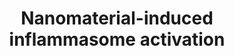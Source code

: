 ---
annotations:
- id: PW:0001229
  parent: classic metabolic pathway
  type: Pathway Ontology
  value: xenobiotic metabolic pathway
- id: CL:0000235
  parent: native cell
  type: Cell Type Ontology
  value: macrophage
- id: PW:0000004
  parent: regulatory pathway
  type: Pathway Ontology
  value: regulatory pathway
- id: PW:0001435
  parent: regulatory pathway
  type: Pathway Ontology
  value: nanomaterial response pathway
- id: PW:0000234
  parent: regulatory pathway
  type: Pathway Ontology
  value: innate immune response pathway
authors:
- Torresandon
- Egonw
- Khanspers
- Mkutmon
- MaintBot
- AlexanderPico
- Eweitz
communities:
- AOP
- Nanomaterials
description: This is a schematic diagram illustrating putative pathways for NAMP (nanomaterial-associated
  molecular patters)-induced NLRP3 inflammasome activation. Pathogen-associated molecular
  patterns (PAMPs) eg. lipopolysaccharides (LPS) are recognized by Toll-like receptors
  (TLRs) on the cell membrane, which leads to NF-κB activation and upregulation of
  pro-interleukin (IL)-1β and NLRP3 expression. High aspect radio nanomaterials (i.e.
  long multiwalled carbon nanotubes) are thought to trigger “frustrated phagocytosis”
  in macrophages, leading to NADPH oxidase activation, reactive oxygen species (ROS)
  generation and inflammasome activation. Smaller nanomaterials (i.e. short carbon
  nanotubes or silver nanoparticles of 28 nm), on the other hand, could be phagocytosed
  and once inside the cell induce lysosomal damage leading to release of cathepsins
  which cause mitochondrial damage and ROS production. In both cases, interaction
  of phagocytes with NAMPs induces an overproduction of ROS which results in assembly
  of NLRP3, ASC (apoptosis-associated speck-like protein containing a CARD), and pro-caspase-1
  into the multimeric inflammasome complex, resulting in activation of caspase-1,
  and release of mature IL-1β, a key pro-inflammatory mediator.
last-edited: 2021-05-07
ndex: 3d2274b0-8b68-11eb-9e72-0ac135e8bacf
organisms:
- Homo sapiens
redirect_from:
- /index.php/Pathway:WP3890
- /instance/WP3890
revision: null
schema-jsonld:
- '@context': https://schema.org/
  '@id': https://wikipathways.github.io/pathways/WP3890.html
  '@type': Dataset
  creator:
    '@type': Organization
    name: WikiPathways
  description: This is a schematic diagram illustrating putative pathways for NAMP
    (nanomaterial-associated molecular patters)-induced NLRP3 inflammasome activation.
    Pathogen-associated molecular patterns (PAMPs) eg. lipopolysaccharides (LPS) are
    recognized by Toll-like receptors (TLRs) on the cell membrane, which leads to
    NF-κB activation and upregulation of pro-interleukin (IL)-1β and NLRP3 expression.
    High aspect radio nanomaterials (i.e. long multiwalled carbon nanotubes) are thought
    to trigger “frustrated phagocytosis” in macrophages, leading to NADPH oxidase
    activation, reactive oxygen species (ROS) generation and inflammasome activation.
    Smaller nanomaterials (i.e. short carbon nanotubes or silver nanoparticles of
    28 nm), on the other hand, could be phagocytosed and once inside the cell induce
    lysosomal damage leading to release of cathepsins which cause mitochondrial damage
    and ROS production. In both cases, interaction of phagocytes with NAMPs induces
    an overproduction of ROS which results in assembly of NLRP3, ASC (apoptosis-associated
    speck-like protein containing a CARD), and pro-caspase-1 into the multimeric inflammasome
    complex, resulting in activation of caspase-1, and release of mature IL-1β, a
    key pro-inflammatory mediator.
  keywords:
  - ASC
  - CASP1
  - CTSB
  - IL1B
  - NFKB1
  - NLRP3
  - NOX1
  - Potassium
  - ROS
  - TLR4
  - pro-CASP1
  - pro-IL-1b
  license: CC0
  name: Nanomaterial-induced inflammasome activation
seo: CreativeWork
title: Nanomaterial-induced inflammasome activation
wpid: WP3890
---